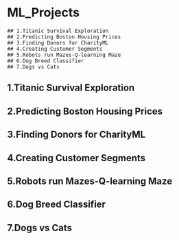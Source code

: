 # ML_Projects
```
## 1.Titanic Survival Exploration
## 2.Predicting Boston Housing Prices
## 3.Finding Donors for CharityML
## 4.Creating Customer Segments
## 5.Robots run Mazes-Q-learning Maze
## 6.Dog Breed Classifier
## 7.Dogs vs Cats
```

## 1.Titanic Survival Exploration
## 2.Predicting Boston Housing Prices
## 3.Finding Donors for CharityML
## 4.Creating Customer Segments
## 5.Robots run Mazes-Q-learning Maze
## 6.Dog Breed Classifier
## 7.Dogs vs Cats
